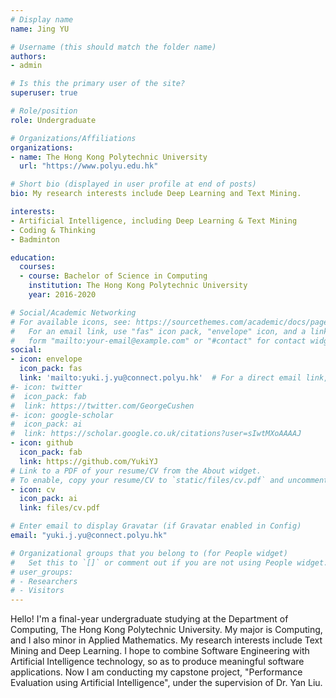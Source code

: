 ```yaml
---
# Display name
name: Jing YU

# Username (this should match the folder name)
authors:
- admin

# Is this the primary user of the site?
superuser: true

# Role/position
role: Undergraduate 

# Organizations/Affiliations
organizations:
- name: The Hong Kong Polytechnic University
  url: "https://www.polyu.edu.hk"

# Short bio (displayed in user profile at end of posts)
bio: My research interests include Deep Learning and Text Mining.

interests:
- Artificial Intelligence, including Deep Learning & Text Mining
- Coding & Thinking
- Badminton

education:
  courses:
  - course: Bachelor of Science in Computing
    institution: The Hong Kong Polytechnic University
    year: 2016-2020

# Social/Academic Networking
# For available icons, see: https://sourcethemes.com/academic/docs/page-builder/#icons
#   For an email link, use "fas" icon pack, "envelope" icon, and a link in the
#   form "mailto:your-email@example.com" or "#contact" for contact widget.
social:
- icon: envelope
  icon_pack: fas
  link: 'mailto:yuki.j.yu@connect.polyu.hk'  # For a direct email link, use "mailto:test@example.org".
#- icon: twitter
#  icon_pack: fab
#  link: https://twitter.com/GeorgeCushen
#- icon: google-scholar
#  icon_pack: ai
#  link: https://scholar.google.co.uk/citations?user=sIwtMXoAAAAJ
- icon: github
  icon_pack: fab
  link: https://github.com/YukiYJ
# Link to a PDF of your resume/CV from the About widget.
# To enable, copy your resume/CV to `static/files/cv.pdf` and uncomment the lines below.
- icon: cv
  icon_pack: ai
  link: files/cv.pdf

# Enter email to display Gravatar (if Gravatar enabled in Config)
email: "yuki.j.yu@connect.polyu.hk"

# Organizational groups that you belong to (for People widget)
#   Set this to `[]` or comment out if you are not using People widget.
# user_groups:
# - Researchers
# - Visitors
---
```


Hello! I'm a final-year undergraduate studying at the Department of Computing, The Hong Kong Polytechnic University. My major is Computing, and I also minor in Applied Mathematics. My research interests include Text Mining and Deep Learning. I hope to combine Software Engineering with Artificial Intelligence technology, so as to produce meaningful software applications. Now I am conducting my capstone project, "Performance Evaluation using Artificial Intelligence", under the supervision of Dr. Yan Liu.
